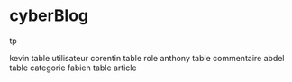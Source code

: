# cyberBlog
tp

kevin table utilisateur
corentin table role
anthony table commentaire
abdel table categorie
fabien table article

